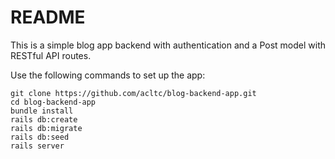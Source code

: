 # README

This is a simple blog app backend with authentication and a Post model with RESTful API routes.

Use the following commands to set up the app:

```
git clone https://github.com/acltc/blog-backend-app.git
cd blog-backend-app
bundle install
rails db:create
rails db:migrate
rails db:seed
rails server
```
